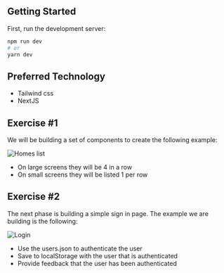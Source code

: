 ## Getting Started

First, run the development server:

```bash
npm run dev
# or
yarn dev

```

## Preferred Technology

- Tailwind css
- NextJS

## Exercise #1

We will be building a set of components to create the following example:

![Homes list](https://i.ibb.co/9TgxWzM/Screen-Shot-2022-10-21-at-12-37-43-PM.png)

- On large screens they will be 4 in a row
- On small screens they will be listed 1 per row

## Exercise #2

The next phase is building a simple sign in page. The example we are building is the following:

![Login](https://i.ibb.co/RSwB46H/Screen-Shot-2022-10-21-at-12-46-18-PM.png)

- Use the users.json to authenticate the user
- Save to localStorage with the user that is authenticated
- Provide feedback that the user has been authenticated
